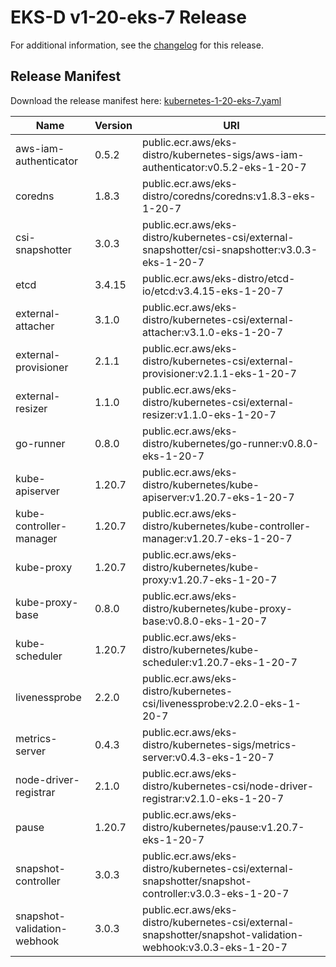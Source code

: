 # EKS-D v1-20-eks-7 Release

For additional information, see the [changelog](CHANGELOG-v1-20-eks-7.md) for this release.

## Release Manifest
Download the release manifest here: [kubernetes-1-20-eks-7.yaml](https://distro.eks.amazonaws.com/kubernetes-1-20/kubernetes-1-20-eks-7.yaml)

| Name | Version | URI |
|------|---------|-----|
| aws-iam-authenticator | 0.5.2 | public.ecr.aws/eks-distro/kubernetes-sigs/aws-iam-authenticator:v0.5.2-eks-1-20-7 |
| coredns | 1.8.3 | public.ecr.aws/eks-distro/coredns/coredns:v1.8.3-eks-1-20-7 |
| csi-snapshotter | 3.0.3 | public.ecr.aws/eks-distro/kubernetes-csi/external-snapshotter/csi-snapshotter:v3.0.3-eks-1-20-7 |
| etcd | 3.4.15 | public.ecr.aws/eks-distro/etcd-io/etcd:v3.4.15-eks-1-20-7 |
| external-attacher | 3.1.0 | public.ecr.aws/eks-distro/kubernetes-csi/external-attacher:v3.1.0-eks-1-20-7 |
| external-provisioner | 2.1.1 | public.ecr.aws/eks-distro/kubernetes-csi/external-provisioner:v2.1.1-eks-1-20-7 |
| external-resizer | 1.1.0 | public.ecr.aws/eks-distro/kubernetes-csi/external-resizer:v1.1.0-eks-1-20-7 |
| go-runner | 0.8.0 | public.ecr.aws/eks-distro/kubernetes/go-runner:v0.8.0-eks-1-20-7 |
| kube-apiserver | 1.20.7 | public.ecr.aws/eks-distro/kubernetes/kube-apiserver:v1.20.7-eks-1-20-7 |
| kube-controller-manager | 1.20.7 | public.ecr.aws/eks-distro/kubernetes/kube-controller-manager:v1.20.7-eks-1-20-7 |
| kube-proxy | 1.20.7 | public.ecr.aws/eks-distro/kubernetes/kube-proxy:v1.20.7-eks-1-20-7 |
| kube-proxy-base | 0.8.0 | public.ecr.aws/eks-distro/kubernetes/kube-proxy-base:v0.8.0-eks-1-20-7 |
| kube-scheduler | 1.20.7 | public.ecr.aws/eks-distro/kubernetes/kube-scheduler:v1.20.7-eks-1-20-7 |
| livenessprobe | 2.2.0 | public.ecr.aws/eks-distro/kubernetes-csi/livenessprobe:v2.2.0-eks-1-20-7 |
| metrics-server | 0.4.3 | public.ecr.aws/eks-distro/kubernetes-sigs/metrics-server:v0.4.3-eks-1-20-7 |
| node-driver-registrar | 2.1.0 | public.ecr.aws/eks-distro/kubernetes-csi/node-driver-registrar:v2.1.0-eks-1-20-7 |
| pause | 1.20.7 | public.ecr.aws/eks-distro/kubernetes/pause:v1.20.7-eks-1-20-7 |
| snapshot-controller | 3.0.3 | public.ecr.aws/eks-distro/kubernetes-csi/external-snapshotter/snapshot-controller:v3.0.3-eks-1-20-7 |
| snapshot-validation-webhook | 3.0.3 | public.ecr.aws/eks-distro/kubernetes-csi/external-snapshotter/snapshot-validation-webhook:v3.0.3-eks-1-20-7 |

